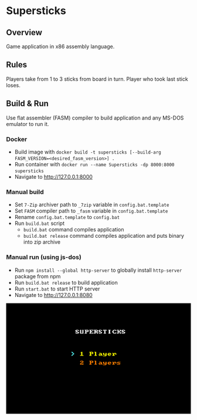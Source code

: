 # Supersticks
## Overview
Game application in x86 assembly language.
## Rules
Players take from 1 to 3 sticks from board in turn. Player who took last stick loses.
## Build & Run
Use flat assembler (FASM) compiler to build application and any MS-DOS emulator to run it.
### Docker
- Build image with `docker build -t supersticks [--build-arg FASM_VERSION=<desired_fasm_version>] .`
- Run container with `docker run --name Supersticks -dp 8000:8000 supersticks`
- Navigate to http://127.0.0.1:8000
### Manual build
- Set `7-Zip` archiver path to `_7zip` variable in `config.bat.template`
- Set `FASM` compiler path to `_fasm` variable in `config.bat.template`
- Rename `config.bat.template` to `config.bat`
- Run `build.bat` script 
    - `build.bat` command compiles application
    - `build.bat release` command compiles application and puts binary into zip archive
### Manual run (using js-dos)
- Run `npm install --global http-server` to globally install `http-server` package from npm
- Run `build.bat release` to build application
- Run `start.bat` to start HTTP server
- Navigate to http://127.0.0.1:8080

![Supersticks demo](https://raw.githubusercontent.com/Kupilif/Supersticks/master/Supersticks.GIF)